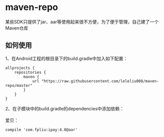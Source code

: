# maven-repo
某些SDK只提供了jar、aar等使用起来很不方便，为了便于管理，自己建了一个Maven仓库

## 如何使用
1、在Android工程的根目录下的build.gradle中加入如下配置：
```
allprojects {
    repositories {
        maven {
            url "https://raw.githubusercontent.com/leleliu008/maven-repo/master"
        }
    }
}
```
2、在子模块中的build.gradle的dependencies中添加依赖：
<br><br>
爱贝：
```
compile 'com.fpliu:ipay:4.0@aar'
```
